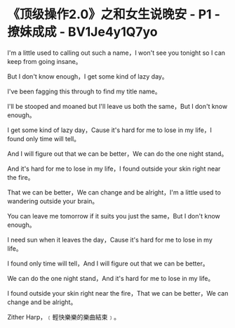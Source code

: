 # 《顶级操作2.0》之和女生说晚安 - P1 - 撩妹成成 - BV1Je4y1Q7yo

I'm a little used to calling out such a name，I won't see you tonight so I can keep from going insane。

But I don't know enough，I get some kind of lazy day。

I've been fagging this through to find my title name。

I'll be stooped and moaned but I'll leave us both the same，But I don't know enough。

I get some kind of lazy day，Cause it's hard for me to lose in my life，I found only time will tell。

And I will figure out that we can be better，We can do the one night stand。

And it's hard for me to lose in my life，I found outside your skin right near the fire。

That we can be better，We can change and be alright，I'm a little used to wandering outside your brain。

You can leave me tomorrow if it suits you just the same，But I don't know enough。

I need sun when it leaves the day，Cause it's hard for me to lose in my life。

I found only time will tell，And I will figure out that we can be better。

We can do the one night stand，And it's hard for me to lose in my life。

I found outside your skin right near the fire，That we can be better，We can change and be alright。

Zither Harp，﹝輕快樂樂的樂曲結束﹞。